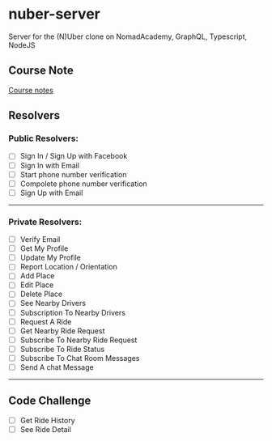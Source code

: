 # nuber-server

Server for the (N)Uber clone on NomadAcademy, GraphQL, Typescript, NodeJS

## Course Note

[Course notes](https://github.com/DalYoon/nuber-server/tree/master/notes/EN)

## Resolvers

### Public Resolvers:

- [ ] Sign In / Sign Up with Facebook
- [ ] Sign In with Email
- [ ] Start phone number verification
- [ ] Compolete phone number verification
- [ ] Sign Up with Email

---

### Private Resolvers:

- [ ] Verify Email
- [ ] Get My Profile
- [ ] Update My Profile
- [ ] Report Location / Orientation
- [ ] Add Place
- [ ] Edit Place
- [ ] Delete Place
- [ ] See Nearby Drivers
- [ ] Subscription To Nearby Drivers
- [ ] Request A Ride
- [ ] Get Nearby Ride Request
- [ ] Subscribe To Nearby Ride Request
- [ ] Subscribe To Ride Status
- [ ] Subscribe To Chat Room Messages
- [ ] Send A chat Message

---

## Code Challenge

- [ ] Get Ride History
- [ ] See Ride Detail
